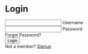 <!DOCTYPE html>
<html lang="en">
<head>
    <meta charset="UTF-8">
    <meta http-equiv="X-UA-Compatible" content="IE=edge">
    <meta name="viewport" content="width=device-width, initial-scale=1.0">
    <link rel="stylesheet" href="styles.css">
    <title>Ciaocy.PH</title>
    
</head>
<body>
   <div class="center">
    <h1>Login</h1>
    <form method="post">
        <div class="user">
            <input type="text" required>
            <span></span>
            <label>Username</label>
        </div>
        <div class="user">
            <input type="password" required>
            <span></span>
            <label>Password</label>
        </div>
        <div class="pass">Forgot Password?</div>
            <input type="submit" value="Login">
            <div class="signedup_link">
               Not a member? <a href="#">Signup</a>
            </div>
    </form>
   </div>
</body>
</html>

